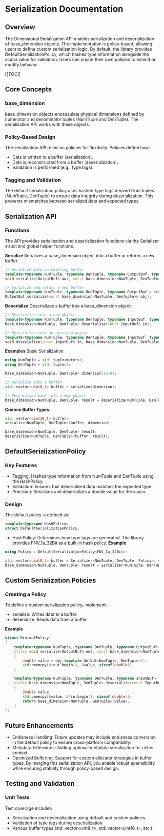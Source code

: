 # Serialization Documentation

## Overview

The Dimensional Serialization API enables serialization and deserialization of base_dimension objects. The implementation is policy-based, allowing users to define custom serialization logic. By default, the library provides DefaultSerializationPolicy, which hashes type information alongside the scalar value for validation. Users can create their own policies to extend or modify behavior.

[[_TOC_]]

## Core Concepts

### base_dimension
base_dimension objects encapsulate physical dimensions defined by numerator and denominator tuples (NumTuple and DenTuple). The serialization API works with these objects.

### Policy-Based Design
The serialization API relies on policies for flexibility. Policies define how:

- Data is written to a buffer (serialization).
- Data is reconstructed from a buffer (deserialization).
- Validation is performed (e.g., type tags).

### Tagging and Validation
The default serialization policy uses hashed type tags derived from tuples (NumTuple, DenTuple) to ensure data integrity during deserialization.
This prevents mismatches between serialized data and expected types.



## Serialization API

### Functions
The API provides serialization and deserialization functions via the Serializer struct and global helper functions.

**Serialize**
Serializes a base_dimension object into a buffer or returns a new buffer:

```cpp
// Serialize into an existing buffer
template<typename NumTuple, typename DenTuple, typename OutputBuf, typename Policy = DefaultSerializationPolicy<FNV_1a_32Bit>>
void serialize(OutputBuf& out, const base_dimension<NumTuple, DenTuple>& obj);

// Serialize and return a new buffer
template<typename NumTuple, typename DenTuple, typename OutputBuf = std::vector<uint8_t>, typename Policy = DefaultSerializationPolicy<FNV_1a_32Bit>>
OutputBuf serialize(const base_dimension<NumTuple, DenTuple>& obj);
```

**Deserialize**
Deserializes a buffer into a base_dimension object:

```cpp
// Deserialize into a new object
template<typename NumTuple, typename DenTuple, typename InputBuf, typename Policy = DefaultSerializationPolicy<FNV_1a_32Bit>>
base_dimension<NumTuple, DenTuple> deserialize(const InputBuf& in);

// Deserialize into an existing object
template<typename NumTuple, typename DenTuple, typename InputBuf, typename Policy = DefaultSerializationPolicy<FNV_1a_32Bit>>
void deserialize(const InputBuf& in, base_dimension<NumTuple, DenTuple>& obj);
```

**Examples**
Basic Serialization
```cpp
using NumTuple = std::tuple<meters>;
using DenTuple = std::tuple<>;

base_dimension<NumTuple, DenTuple> dimension(10.0);

// Serialize into a buffer
std::vector<uint8_t> buffer = serialize(dimension);

// Deserialize back into a new object
base_dimension<NumTuple, DenTuple> result = deserialize<NumTuple, DenTuple>(buffer);
```

**Custom Buffer Types**
```cpp
std::vector<uint16_t> buffer;
serialize<NumTuple, DenTuple>(buffer, dimension);

base_dimension<NumTuple, DenTuple> result;
deserialize<NumTuple, DenTuple>(buffer, result);
```

## DefaultSerializationPolicy

### Key Features

- Tagging: Hashes type information from NumTuple and DenTuple using the HashPolicy.
- Validation: Ensures that deserialized data matches the expected type.
- Precision: Serializes and deserializes a double value for the scalar.

### Design

The default policy is defined as:

```cpp
template<typename HashPolicy>
struct DefaultSerializationPolicy;
```

- HashPolicy: Determines how type tags are generated. The library provides FNV_1a_32Bit as a built-in hash policy.
**Example**
```cpp
using Policy = DefaultSerializationPolicy<FNV_1a_32Bit>;

std::vector<uint8_t> buffer = Serializer<NumTuple, DenTuple, Policy>::serialize(dimension);
base_dimension<NumTuple, DenTuple> result = Serializer<NumTuple, DenTuple, Policy>::deserialize(buffer);
```




## Custom Serialization Policies

### Creating a Policy
To define a custom serialization policy, implement:

- serialize: Writes data to a buffer.
- deserialize: Reads data from a buffer.

**Example**

```cpp
struct MinimalPolicy
{
    template<typename NumTuple, typename DenTuple, typename OutputBuf>
    static void serialize(OutputBuf& out, const base_dimension<NumTuple, DenTuple>& obj)
    {
        double value = obj.template GetVal<NumTuple, DenTuple>();
        std::memcpy(&*out.begin(), &value, sizeof(double));
    }

    template<typename NumTuple, typename DenTuple, typename InputBuf>
    static base_dimension<NumTuple, DenTuple> deserialize(const InputBuf& in)
    {
        double value;
        std::memcpy(&value, &*in.begin(), sizeof(double));
        return base_dimension<NumTuple, DenTuple>(value);
    }
};
```

## Future Enhancements

- Endianess Handling: Future updates may include endianess conversion in the default policy to ensure cross-platform compatibility.
- Metadata Extensions: Adding optional metadata serialization for richer context.
- Optimized Buffering: Support for custom allocator strategies in buffer types.
By merging this serialization API, you enable robust extensibility while ensuring stability through policy-based design.


## Testing and Validation

### Unit Tests

Test coverage includes

- Serialization and deserialization using default and custom policies.
- Validation of type tags during deserialization.
- Various buffer types (std::vector<uint8_t>, std::vector<uint16_t>, etc.).
